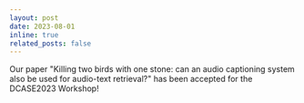 ```yaml
---
layout: post
date: 2023-08-01
inline: true
related_posts: false
---
```


Our paper "Killing two birds with one stone: can an audio captioning system also be used for audio-text retrieval?" has been accepted for the DCASE2023 Workshop!
